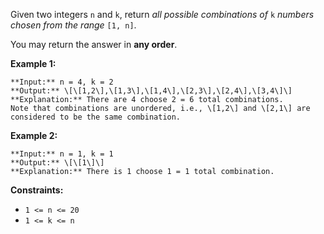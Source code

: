 Given two integers `n` and `k`, return _all possible combinations of_ `k` _numbers chosen from the range_ `[1, n]`.

You may return the answer in **any order**.

**Example 1:**

```
**Input:** n = 4, k = 2
**Output:** \[\[1,2\],\[1,3\],\[1,4\],\[2,3\],\[2,4\],\[3,4\]\]
**Explanation:** There are 4 choose 2 = 6 total combinations.
Note that combinations are unordered, i.e., \[1,2\] and \[2,1\] are considered to be the same combination.
```

**Example 2:**

```
**Input:** n = 1, k = 1
**Output:** \[\[1\]\]
**Explanation:** There is 1 choose 1 = 1 total combination.
```

**Constraints:**

*   `1 <= n <= 20`
*   `1 <= k <= n`